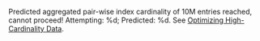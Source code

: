 Predicted aggregated pair-wise index cardinality of 10M entries reached, cannot proceed! 
Attempting: %d; Predicted: %d. See [Optimizing High-Cardinality Data](https://docs.wavefront.com/cardinality.html#optimizing-high-cardinality-data).